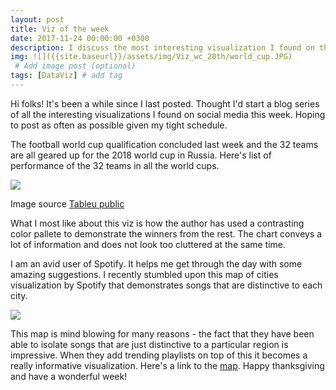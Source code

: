 ```yaml
---
layout: post
title: Viz of the week
date: 2017-11-24 00:00:00 +0300
description: I discuss the most interesting visualization I found on the internet for wc 20th November # Add post description (optional)
img: ![]({{site.baseurl}}/assets/img/Viz_wc_20th/world_cup.JPG)
 # Add image post (optional)
tags: [DataViz] # add tag
---
```


Hi folks! It's been a while since I last posted. Thought I'd start a blog series of all the interesting visualizations I found on social media this week. Hoping to post as often as possible given my tight schedule.

The football world cup qualification concluded last week and the 32 teams are all geared up for the 2018 world cup in Russia. Here's list of performance of the 32 teams in all the world cups.

![]({{site.baseurl}}/assets/img/Viz_wc_20th/world_cup.JPG)

Image source [Tableu public](https://public.tableau.com/views/2018QualifiedNations/WC1930-2014?:embed=y&:embed_code_version=3&:loadOrderID=0&:display_count=yes:showVizHome=no)

What I most like about this viz is how the author has used a contrasting color pallete to demonstrate the winners from the rest. The chart conveys a lot of information and does not look too cluttered at the same time.

I am an avid user of Spotify. It helps me get through the day with some amazing suggestions. I recently stumbled upon this map of cities visualization by Spotify that demonstrates songs that are distinctive to each city.

![]({{site.baseurl}}/assets/img/Viz_wc_20th/Music.JPG)

This map is mind blowing for many reasons - the fact that they have been able to isolate songs that are just distinctive to a particular region is impressive. When they add trending playlists on top of this it becomes a really informative visualization. Here's a link to the [map](https://spotifymaps.github.io/musicalcities/). Happy thanksgiving and have a wonderful week!
